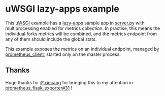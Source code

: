 # uWSGI lazy-apps example

This [uWSGI](https://uwsgi-docs.readthedocs.io/en/latest/) example has a [lazy-apps](https://uwsgi-docs.readthedocs.io/en/latest/articles/TheArtOfGracefulReloading.html#preforking-vs-lazy-apps-vs-lazy) sample app in [server.py](server.py) with
multiprocessing enabled for metrics collection.
In practise, this means the individual forks metrics
will be combined, and the metrics endpoint from any of them
should include the global stats.

This example exposes the metrics on an individual endpoint, managed by [prometheus_client](https://github.com/prometheus/client_python#multiprocess-mode-gunicorn), started only on the master process.

## Thanks

Huge thanks for [@xiecang](https://github.com/xiecang) for
bringing this to my attention in [prometheus_flask_exporter#31](https://github.com/rycus86/prometheus_flask_exporter/issues/31) !
